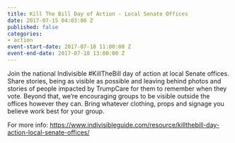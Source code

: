 ```yaml
---
title: Kill The Bill Day of Action - Local Senate Offices
date: 2017-07-15 04:03:00 Z
published: false
categories:
- action
event-start-date: 2017-07-18 11:00:00 Z
event-end-date: 2017-07-18 13:00:00 Z
---
```


Join the national Indivisible #KillTheBill day of action at local Senate offices. Share stories, being as visible as possible and leaving behind photos and stories of people impacted by TrumpCare for them to remember when they vote. Beyond that, we’re encouraging groups to be visible outside the offices however they can. Bring whatever clothing, props and signage you believe work best for your group.

For more info: https://www.indivisibleguide.com/resource/killthebill-day-action-local-senate-offices/
